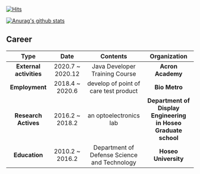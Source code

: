 [![Hits](https://hits.seeyoufarm.com/api/count/incr/badge.svg?url=https%3A%2F%2Fgithub.com%2Fzzsza)](https://hits.seeyoufarm.com) 
  
[![Anurag's github stats](https://github-readme-stats.vercel.app/api?username=Jack0215)](https://github.com/anuraghazra/github-readme-stats)

## Career

| **Type** | **Date** | **Contents** | **Organization** |
|:---------:|:--------:|:-------------:|:------------------:|
| **External activities** |2020.7 ~ 2020.12|Java Developer Training Course|**Acron Academy**| 
| **Employment** | 2018.4 ~ 2020.6 | develop of point of care test product  | **Bio Metro** |
| **Research Actives** | 2016.2 ~ 2018.2 | an optoelectronics lab | **Department of Display Engineering <br> in Hoseo Graduate school** | 
| **Education** |2010.2 ~ 2016.2| Department of Defense Science and Technology |**Hoseo University**| 

